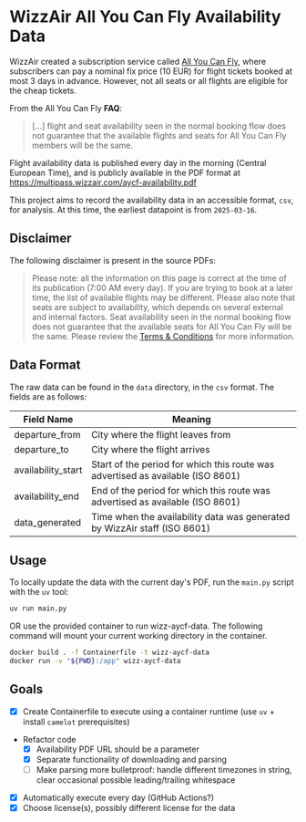 # WizzAir All You Can Fly Availability Data

WizzAir created a subscription service called [All You Can Fly](https://www.wizzair.com/en-gb/information-and-services/memberships/all-you-can-fly), where subscribers can pay a nominal fix price (10 EUR) for flight tickets booked at most 3 days in advance. However, not all seats or all flights are eligible for the cheap tickets.

From the All You Can Fly **FAQ**:
> [...] flight and seat availability seen in the normal booking flow does not guarantee that the available flights and seats for All You Can Fly members will be the same.

Flight availability data is published every day in the morning (Central European Time), and is publicly available in the PDF format at <https://multipass.wizzair.com/aycf-availability.pdf>

This project aims to record the availability data in an accessible format, `csv`, for analysis. At this time, the earliest datapoint is from `2025-03-16`.

## Disclaimer

The following disclaimer is present in the source PDFs:
> Please note: all the information on this page is correct at the time of its publication (7:00 AM every day).
> If you are trying to book at a later time, the list of available flights may be different.
> Please also note that seats are subject to availability, which depends on several external and internal factors.
> Seat availability seen in the normal booking flow does not guarantee that the available seats for All You Can Fly will be the same. Please review the [Terms & Conditions](https://multipass.wizzair.com/aycf-terms-all.pdf) for more information.

## Data Format

The raw data can be found in the `data` directory, in the `csv` format. The fields are as follows:

Field Name         | Meaning
----------         | -------
departure_from     | City where the flight leaves from
departure_to       | City where the flight arrives
availability_start | Start of the period for which this route was advertised as available (ISO 8601)
availability_end   | End of the period for which this route was advertised as available (ISO 8601)
data_generated     | Time when the availability data was generated by WizzAir staff (ISO 8601)

## Usage

To locally update the data with the current day's PDF, run the `main.py` script with the `uv` tool:

```bash
uv run main.py
```

OR use the provided container to run wizz-aycf-data. The following command will mount your current working directory in the container.

```bash
docker build . -f Containerfile -t wizz-aycf-data
docker run -v "${PWD}:/app" wizz-aycf-data
```

## Goals

- [x] Create Containerfile to execute using a container runtime (use `uv` + install `camelot` prerequisites)
- Refactor code
  - [x] Availability PDF URL should be a parameter
  - [x] Separate functionality of downloading and parsing
  - [ ] Make parsing more bulletproof: handle different timezones in string, clear occasional possible leading/trailing whitespace
- [x] Automatically execute every day (GitHub Actions?)
- [x] Choose license(s), possibly different license for the data
